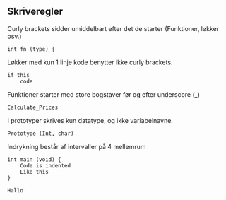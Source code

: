 ## Skriveregler

Curly brackets sidder umiddelbart efter det de starter (Funktioner, løkker osv.)

    int fn (type) {

Løkker med kun 1 linje kode benytter ikke curly brackets.

    if this
        code

Funktioner starter med store bogstaver før og efter underscore (\_)

    Calculate_Prices

I prototyper skrives kun datatype, og ikke variabelnavne.

    Prototype (Int, char)

Indrykning består af intervaller på 4 mellemrum

    int main (void) {
        Code is indented
        Like this
    }

    Hallo

